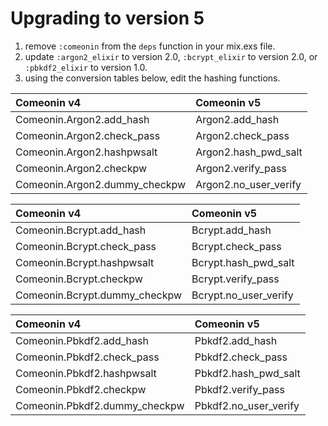 # Upgrading to version 5

1. remove `:comeonin` from the `deps` function in your mix.exs file.
2. update `:argon2_elixir` to version 2.0, `:bcrypt_elixir` to version 2.0,
or `:pbkdf2_elixir` to version 1.0.
3. using the conversion tables below, edit the hashing functions.

| Comeonin v4 | Comeonin v5 |
| :---------- | :---------- |
| Comeonin.Argon2.add_hash | Argon2.add_hash |
| Comeonin.Argon2.check_pass | Argon2.check_pass |
| Comeonin.Argon2.hashpwsalt | Argon2.hash_pwd_salt |
| Comeonin.Argon2.checkpw | Argon2.verify_pass |
| Comeonin.Argon2.dummy_checkpw | Argon2.no_user_verify |

| Comeonin v4 | Comeonin v5 |
| :---------- | :---------- |
| Comeonin.Bcrypt.add_hash | Bcrypt.add_hash |
| Comeonin.Bcrypt.check_pass | Bcrypt.check_pass |
| Comeonin.Bcrypt.hashpwsalt | Bcrypt.hash_pwd_salt |
| Comeonin.Bcrypt.checkpw | Bcrypt.verify_pass |
| Comeonin.Bcrypt.dummy_checkpw | Bcrypt.no_user_verify |

| Comeonin v4 | Comeonin v5 |
| :---------- | :---------- |
| Comeonin.Pbkdf2.add_hash | Pbkdf2.add_hash |
| Comeonin.Pbkdf2.check_pass | Pbkdf2.check_pass |
| Comeonin.Pbkdf2.hashpwsalt | Pbkdf2.hash_pwd_salt |
| Comeonin.Pbkdf2.checkpw | Pbkdf2.verify_pass |
| Comeonin.Pbkdf2.dummy_checkpw | Pbkdf2.no_user_verify |
